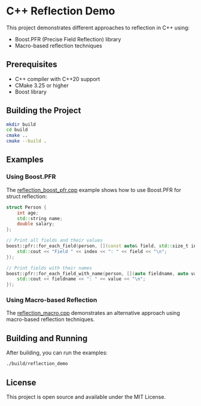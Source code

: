 # C++ Reflection Demo

This project demonstrates different approaches to reflection in C++ using:
- Boost.PFR (Precise Field Reflection) library
- Macro-based reflection techniques

## Prerequisites

- C++ compiler with C++20 support
- CMake 3.25 or higher
- Boost library

## Building the Project

```sh
mkdir build
cd build
cmake ..
cmake --build .
```

## Examples

### Using Boost.PFR

The [reflection_boost_pfr.cpp](reflection_boost_pfr.cpp) example shows how to use Boost.PFR for struct reflection:

```cpp
struct Person {
    int age;
    std::string name;
    double salary;
};

// Print all fields and their values
boost::pfr::for_each_field(person, [](const auto& field, std::size_t index) {
    std::cout << "Field " << index << ": " << field << "\n";
});

// Print fields with their names
boost::pfr::for_each_field_with_name(person, [](auto fieldname, auto value) {
    std::cout << fieldname << ": " << value << "\n";
});
```

### Using Macro-based Reflection

The [reflection_macro.cpp](reflection_macro.cpp) demonstrates an alternative approach using macro-based reflection techniques.

## Building and Running

After building, you can run the examples:

```sh
./build/reflection_demo
```

## License

This project is open source and available under the MIT License.